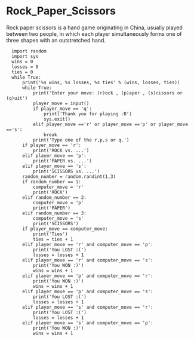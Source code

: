 # Rock_Paper_Scissors
Rock paper scissors is a hand game originating in China, usually played between two people, in which each player simultaneously forms one of three shapes with an outstretched hand.

      import random
      import sys
      wins = 0
      losses = 0
      ties = 0
      while True:
          print('%s wins, %s losses, %s ties' % (wins, losses, ties))
          while True:
              print('Enter your move: (r)ock , (p)aper , (s)cissors or (q)uit')
              player_move = input()
              if player_move == 'q':
                  print('Thank you for playing :D')
                  sys.exit()
              elif player_move =='r' or player_move =='p' or player_move =='s':
                  break
              print('Type one of the r,p,s or q.')
          if player_move == 'r':
              print('ROCK vs. ...')
          elif player_move == 'p':
              print('PAPER vs. ...')
          elif player_move == 's':
              print('SCISSORS vs. ...')
          random_number = random.randint(1,3)
          if random_number == 1:
              computer_move = 'r'
              print('ROCK')
          elif random_number == 2:
              computer_move = 'p'
              print('PAPER')
          elif random_number == 3:
              computer_move = 's'
              print('SCISSORS')
          if player_move == computer_move:
              print('Ties')
              ties = ties + 1
          elif player_move == 'r' and computer_move == 'p':
              print('You LOST :(')
              losses = losses + 1
          elif player_move == 'r' and computer_move == 's':
              print('You WON :)')
              wins = wins + 1
          elif player_move == 'p' and computer_move == 'r':
              print('You WON :)')
              wins = wins + 1
          elif player_move == 'p' and computer_move == 's':
              print('You LOST :(')
              losses = losses + 1
          elif player_move == 's' and computer_move == 'r':
              print('You LOST :(')
              losses = losses + 1
          elif player_move == 's' and computer_move == 'p':
              print('You WON :)')
              wins = wins + 1

